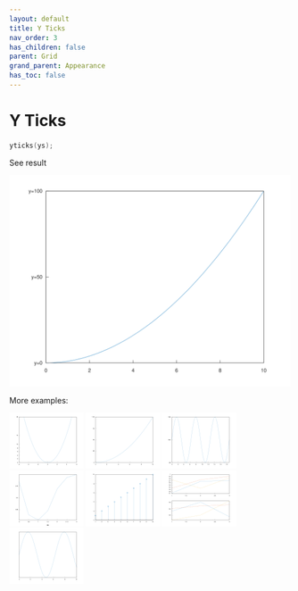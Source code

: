 ```yaml
---
layout: default
title: Y Ticks
nav_order: 3
has_children: false
parent: Grid
grand_parent: Appearance
has_toc: false
---
```

# Y Ticks

```cpp
yticks(ys);
```


See result

[![example_yticks_1](yticks/yticks_1.svg)](https://github.com/alandefreitas/matplotplusplus/blob/master/examples/appearance/grid/yticks/yticks_1.cpp)

More examples:
    
[![example_yticks_2](yticks/yticks_2_thumb.png)](https://github.com/alandefreitas/matplotplusplus/blob/master/examples/appearance/grid/yticks/yticks_2.cpp)  [![example_yticks_3](yticks/yticks_3_thumb.png)](https://github.com/alandefreitas/matplotplusplus/blob/master/examples/appearance/grid/yticks/yticks_3.cpp)  [![example_yticks_4](yticks/yticks_4_thumb.png)](https://github.com/alandefreitas/matplotplusplus/blob/master/examples/appearance/grid/yticks/yticks_4.cpp)  [![example_yticks_5](yticks/yticks_5_thumb.png)](https://github.com/alandefreitas/matplotplusplus/blob/master/examples/appearance/grid/yticks/yticks_5.cpp)  [![example_yticks_6](yticks/yticks_6_thumb.png)](https://github.com/alandefreitas/matplotplusplus/blob/master/examples/appearance/grid/yticks/yticks_6.cpp)  [![example_yticks_7](yticks/yticks_7_thumb.png)](https://github.com/alandefreitas/matplotplusplus/blob/master/examples/appearance/grid/yticks/yticks_7.cpp)  [![example_yticks_8](yticks/yticks_8_thumb.png)](https://github.com/alandefreitas/matplotplusplus/blob/master/examples/appearance/grid/yticks/yticks_8.cpp)

  



<!-- Generated with mdsplit: https://github.com/alandefreitas/mdsplit -->
